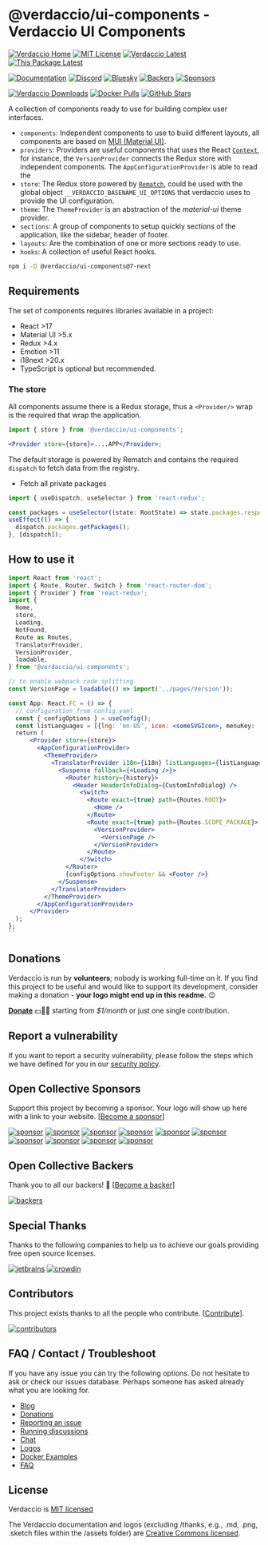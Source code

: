 # @verdaccio/ui-components - Verdaccio UI Components

[![Verdaccio Home](https://img.shields.io/badge/Homepage-Verdaccio-405236?style=flat)](https://verdaccio.org)
[![MIT License](https://img.shields.io/github/license/verdaccio/verdaccio?label=License&color=405236)](https://github.com/verdaccio/verdaccio/blob/master/LICENSE)
[![Verdaccio Latest](https://img.shields.io/npm/v/verdaccio?label=Latest%20Version&color=405236)](https://github.com/verdaccio/verdaccio)
[![This Package Latest](https://img.shields.io/npm/v/@verdaccio/ui-components?label=@verdaccio/ui-componentscolor=405236)](https://npmjs.com/package/@verdaccio/ui-components)

[![Documentation](https://img.shields.io/badge/Help-Verdaccio?style=flat&logo=Verdaccio&label=Verdaccio&color=cd4000)](https://verdaccio.org/docs)
[![Discord](https://img.shields.io/badge/Chat-Discord?style=flat&logo=Discord&label=Discord&color=cd4000)](https://discord.com/channels/388674437219745793)
[![Bluesky](https://img.shields.io/badge/Follow-Bluesky?style=flat&logo=Bluesky&label=Bluesky&color=cd4000)](https://bsky.app/profile/verdaccio.org)
[![Backers](https://img.shields.io/opencollective/backers/verdaccio?style=flat&logo=opencollective&label=Join%20Backers&color=cd4000)](https://opencollective.com/verdaccio/contribute)
[![Sponsors](https://img.shields.io/opencollective/sponsors/verdaccio?style=flat&logo=opencollective&label=Sponsor%20Us&color=cd4000)](https://opencollective.com/verdaccio/contribute)

[![Verdaccio Downloads](https://img.shields.io/npm/dm/verdaccio?style=flat&logo=npm&label=Npm%20Downloads&color=lightgrey)](https://www.npmjs.com/package/verdaccio)
[![Docker Pulls](https://img.shields.io/docker/pulls/verdaccio/verdaccio?style=flat&logo=docker&label=Docker%20Pulls&color=lightgrey)](https://hub.docker.com/r/verdaccio/verdaccio)
[![GitHub Stars](https://img.shields.io/github/stars/verdaccio?style=flat&logo=github&label=GitHub%20Stars%20%E2%AD%90&color=lightgrey)](https://github.com/verdaccio/verdaccio/stargazers)

A collection of components ready to use for building complex user interfaces.

- `components`: Independent components to use to build different layouts, all components are based on [MUI (Material UI)](https://mui.com/).
- `providers`: Providers are useful components that uses the React [`Context`](https://reactjs.org/docs/context.html), for instance, the `VersionProvider` connects the Redux store with independent components. The `AppConfigurationProvider` is able to read the
- `store`: The Redux store powered by [`Rematch`](https://rematchjs.org), could be used with the global object `__VERDACCIO_BASENAME_UI_OPTIONS` that verdaccio uses to provide the UI configuration.
- `theme`: The `ThemeProvider` is an abstraction of the _material-ui_ theme provider.
- `sections`: A group of components to setup quickly sections of the application, like the sidebar, header of footer.
- `layouts`: Are the combination of one or more sections ready to use.
- `hooks`: A collection of useful React hooks.

```bash
npm i -D @verdaccio/ui-components@7-next
```

## Requirements

The set of components requires libraries available in a project:

- React >17
- Material UI >5.x
- Redux >4.x
- Emotion >11
- i18next >20.x
- TypeScript is optional but recommended.

### The store

All components assume there is a Redux storage, thus a `<Provider/>` wrap is the required that wrap the application.

```jsx
import { store } from '@verdaccio/ui-components';

<Provider store={store}>....APP</Provider>;
```

The default storage is powered by Rematch and contains the required `dispatch` to fetch data from the registry.

- Fetch all private packages

```jsx
import { useDispatch, useSelector } from 'react-redux';

const packages = useSelector((state: RootState) => state.packages.response);
useEffect(() => {
  dispatch.packages.getPackages();
}, [dispatch]);
```

## How to use it

```jsx
import React from 'react';
import { Route, Router, Switch } from 'react-router-dom';
import { Provider } from 'react-redux';
import {
  Home,
  store,
  Loading,
  NotFound,
  Route as Routes,
  TranslatorProvider,
  VersionProvider,
  loadable,
} from '@verdaccio/ui-components';

// to enable webpack code splitting
const VersionPage = loadable(() => import('../pages/Version'));

const App: React.FC = () => {
  // configuration from config.yaml
  const { configOptions } = useConfig();
  const listLanguages = [{lng: 'en-US', icon: <someSVGIcon>, menuKey: 'lng.english'}];
  return (
      <Provider store={store}>
        <AppConfigurationProvider>
          <ThemeProvider>
            <TranslatorProvider i18n={i18n} listLanguages={listLanguages} onMount={() => {}}>
              <Suspense fallback={<Loading />}>
                <Router history={history}>
                  <Header HeaderInfoDialog={CustomInfoDialog} />
                    <Switch>
                      <Route exact={true} path={Routes.ROOT}>
                        <Home />
                      </Route>
                      <Route exact={true} path={Routes.SCOPE_PACKAGE}>
                        <VersionProvider>
                          <VersionPage />
                        </VersionProvider>
                      </Route>
                    </Switch>
                </Router>
                {configOptions.showFooter && <Footer />}
              </Suspense>
            </TranslatorProvider>
          </ThemeProvider>
        </AppConfigurationProvider>
      </Provider>
  );
};
``
```

## Donations

Verdaccio is run by **volunteers**; nobody is working full-time on it. If you find this project to be useful and would like to support its development, consider making a donation - **your logo might end up in this readme.** 😉

**[Donate](https://opencollective.com/verdaccio)** 💵👍🏻 starting from _\$1/month_ or just one single contribution.

## Report a vulnerability

If you want to report a security vulnerability, please follow the steps which we have defined for you in our [security policy](https://github.com/verdaccio/verdaccio/security/policy).

## Open Collective Sponsors

Support this project by becoming a sponsor. Your logo will show up here with a link to your website. [[Become a sponsor](https://opencollective.com/verdaccio/contribute)]

[![sponsor](https://opencollective.com/verdaccio/sponsor/0/avatar.svg)](https://opencollective.com/verdaccio/sponsor/0/website)
[![sponsor](https://opencollective.com/verdaccio/sponsor/1/avatar.svg)](https://opencollective.com/verdaccio/sponsor/1/website)
[![sponsor](https://opencollective.com/verdaccio/sponsor/2/avatar.svg)](https://opencollective.com/verdaccio/sponsor/2/website)
[![sponsor](https://opencollective.com/verdaccio/sponsor/3/avatar.svg)](https://opencollective.com/verdaccio/sponsor/3/website)
[![sponsor](https://opencollective.com/verdaccio/sponsor/4/avatar.svg)](https://opencollective.com/verdaccio/sponsor/4/website)
[![sponsor](https://opencollective.com/verdaccio/sponsor/5/avatar.svg)](https://opencollective.com/verdaccio/sponsor/5/website)
[![sponsor](https://opencollective.com/verdaccio/sponsor/6/avatar.svg)](https://opencollective.com/verdaccio/sponsor/6/website)
[![sponsor](https://opencollective.com/verdaccio/sponsor/7/avatar.svg)](https://opencollective.com/verdaccio/sponsor/7/website)
[![sponsor](https://opencollective.com/verdaccio/sponsor/8/avatar.svg)](https://opencollective.com/verdaccio/sponsor/8/website)
[![sponsor](https://opencollective.com/verdaccio/sponsor/9/avatar.svg)](https://opencollective.com/verdaccio/sponsor/9/website)

## Open Collective Backers

Thank you to all our backers! 🙏 [[Become a backer](https://opencollective.com/verdaccio/contribute)]

[![backers](https://opencollective.com/verdaccio/backers.svg?width=890)](https://opencollective.com/verdaccio/contributes)

## Special Thanks

Thanks to the following companies to help us to achieve our goals providing free open source licenses.

[![jetbrains](https://github.com/verdaccio/verdaccio/blob/master/assets/thanks/jetbrains/logo.jpg?raw=true)](https://www.jetbrains.com/)
[![crowdin](https://github.com/verdaccio/verdaccio/blob/master/assets/thanks/crowdin/logo.png?raw=true)](https://crowdin.com/)

## Contributors

This project exists thanks to all the people who contribute. [[Contribute](https://github.com/verdaccio/verdaccio/blob/master/CONTRIBUTING.md)].

[![contributors](https://opencollective.com/verdaccio/contributors.svg?width=890&button=true)](https://github.com/verdaccio/verdaccio/graphs/contributors)

## FAQ / Contact / Troubleshoot

If you have any issue you can try the following options. Do not hesitate to ask or check our issues database. Perhaps someone has asked already what you are looking for.

- [Blog](https://verdaccio.org/blog/)
- [Donations](https://opencollective.com/verdaccio)
- [Reporting an issue](https://github.com/verdaccio/verdaccio/blob/master/CONTRIBUTING.md#reporting-a-bug)
- [Running discussions](https://github.com/orgs/verdaccio/discussions)
- [Chat](https://discord.com/channels/388674437219745793)
- [Logos](https://verdaccio.org/docs/logo)
- [Docker Examples](https://github.com/verdaccio/verdaccio/tree/master/docker-examples)
- [FAQ](https://github.com/verdaccio/verdaccio/issues?utf8=%E2%9C%93&q=is%3Aissue%20label%3Aquestion%20)

## License

Verdaccio is [MIT licensed](https://github.com/verdaccio/verdaccio/blob/master/LICENSE)

The Verdaccio documentation and logos (excluding /thanks, e.g., .md, .png, .sketch files within the /assets folder) are
[Creative Commons licensed](https://creativecommons.org/licenses/by/4.0/).
